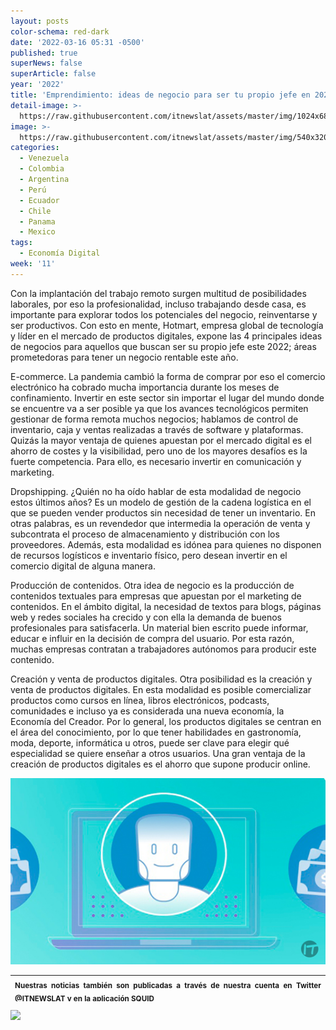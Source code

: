 ```yaml
---
layout: posts
color-schema: red-dark
date: '2022-03-16 05:31 -0500'
published: true
superNews: false
superArticle: false
year: '2022'
title: 'Emprendimiento: ideas de negocio para ser tu propio jefe en 2022'
detail-image: >-
  https://raw.githubusercontent.com/itnewslat/assets/master/img/1024x680/emprendimiento-remoto-g.jpg
image: >-
  https://raw.githubusercontent.com/itnewslat/assets/master/img/540x320/emprendimiento-remoto-p.jpg
categories:
  - Venezuela
  - Colombia
  - Argentina
  - Perú
  - Ecuador
  - Chile
  - Panama
  - Mexico
tags:
  - Economía Digital
week: '11'
---
```

Con la implantación del trabajo remoto surgen multitud de posibilidades laborales, por eso la profesionalidad, incluso trabajando desde casa, es importante para explorar todos los potenciales del negocio, reinventarse y ser productivos. Con esto en mente, Hotmart, empresa global de tecnología y líder en el mercado de productos digitales, expone las 4 principales ideas de negocios para aquellos que buscan ser su propio jefe este 2022; áreas prometedoras para tener un negocio rentable este año.
 
E-commerce. La pandemia cambió la forma de comprar por eso el comercio electrónico ha cobrado mucha importancia durante los meses de confinamiento. Invertir en este sector sin importar el lugar del mundo donde se encuentre va a ser posible ya que los avances tecnológicos permiten gestionar de forma remota muchos negocios; hablamos de control de inventario, caja y ventas realizadas a través de software y plataformas. Quizás la mayor ventaja de quienes apuestan por el mercado digital es el ahorro de costes y la visibilidad, pero uno de los mayores desafíos es la fuerte competencia. Para ello, es necesario invertir en comunicación y marketing.
 
Dropshipping. ¿Quién no ha oído hablar de esta modalidad de negocio estos últimos años?  Es un modelo de gestión de la cadena logística en el que se pueden vender productos sin necesidad de tener un inventario. En otras palabras, es un revendedor que intermedia la operación de venta y subcontrata el proceso de almacenamiento y distribución con los proveedores. Además, esta modalidad es idónea para quienes no disponen de recursos logísticos e inventario físico, pero desean invertir en el comercio digital de alguna manera.
 
Producción de contenidos. Otra idea de negocio es la producción de contenidos textuales para empresas que apuestan por el marketing de contenidos. En el ámbito digital, la necesidad de textos para blogs, páginas web y redes sociales ha crecido y con ella la demanda de buenos profesionales para satisfacerla. Un material bien escrito puede informar, educar e influir en la decisión de compra del usuario. Por esta razón, muchas empresas contratan a trabajadores autónomos para producir este contenido.
 
Creación y venta de productos digitales. Otra posibilidad es la creación y venta de productos digitales. En esta modalidad es posible comercializar productos como cursos en línea, libros electrónicos, podcasts, comunidades e incluso ya es considerada una nueva economía, la Economía del Creador. Por lo general, los productos digitales se centran en el área del conocimiento, por lo que tener habilidades en gastronomía, moda, deporte, informática u otros, puede ser clave para elegir qué especialidad se quiere enseñar a otros usuarios. Una gran ventaja de la creación de productos digitales es el ahorro que supone producir online.

![](https://raw.githubusercontent.com/itnewslat/assets/master/img/540x320/emprendimiento-remoto-p.jpg)

<table style="height: 42px;" width="569">
<tbody>
<tr>
<td style="text-align: justify;"><sub><strong>Nuestras noticias también son publicadas a través de nuestra cuenta en Twitter <a href="https://twitter.com/itnewslat?lang=es">@ITNEWSLAT</a> y en la aplicación <a href="https://squidapp.co/en/">SQUID</a></strong></sub></td>
</tr>
</tbody>
</table>

<img src="https://tracker.metricool.com/c3po.jpg?hash=56f88a41e39ab42c063cc51676587a04"/>